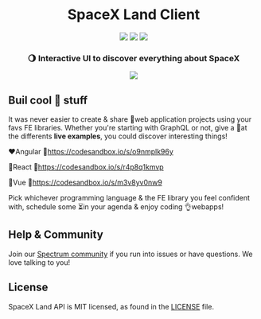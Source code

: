<h1 align="center">SpaceX Land Client</h1>

<p align="center">
<a href="https://github.com/spacexland/api/blob/master/LICENSE"><img src="https://img.shields.io/badge/license-MIT-blue.svg"></a>
<a href="https://github.com/spacexland/api/blob/master/CONTRIBUTING.md#feature"><img src="https://img.shields.io/badge/PRs-welcome-brightgreen.svg"></a>  
<a href="https://spectrum.chat/spacexland"><img src="https://withspectrum.github.io/badge/badge.svg"></a>
</p>
<h3 align="center">🌖 Interactive UI to discover everything about SpaceX</h3>
<p align="center">
<img src="https://media.giphy.com/media/3o72FkiKGMGauydfyg/giphy.gif"/>
</p>

## Buil cool 🚀 stuff

It was never easier to create & share 💯web application projects using your favs FE libraries. Whether you're starting with GraphQL or not, give a 👀at the differents **live examples**, you could discover interesting things!

❤️Angular 🔗https://codesandbox.io/s/o9nmplk96y

💙React 🔗https://codesandbox.io/s/r4p8q1kmvp

💚Vue 🔗https://codesandbox.io/s/m3v8yv0nw9

Pick whichever programming language & the FE library you feel confident with, schedule some ⏳in your agenda & enjoy coding 👌webapps!

## Help & Community

Join our [Spectrum community](https://spectrum.chat/spacexland) if you run into issues or have questions. We love talking to you!

## License

SpaceX Land API is MIT licensed, as found in the [LICENSE](https://github.com/spacexland/client/blob/master/LICENSE) file.
